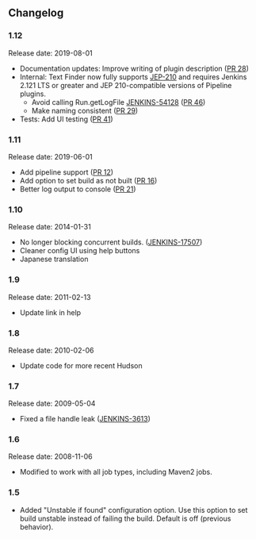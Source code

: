 ## Changelog

### 1.12 

Release date: 2019-08-01

- Documentation updates: Improve writing of plugin description
  ([PR 28](https://github.com/jenkinsci/text-finder-plugin/pull/28))
- Internal: Text Finder now fully supports [JEP-210](https://github.com/jenkinsci/jep/tree/master/jep/210) and requires Jenkins 2.121 LTS or greater and JEP 210-compatible versions of Pipeline plugins.
  - Avoid calling Run.getLogFile 
  [JENKINS-54128](https://issues.jenkins-ci.org/browse/JENKINS-54128)
  ([PR 46](https://github.com/jenkinsci/text-finder-plugin/pull/46))
  - Make naming consistent ([PR 29](https://github.com/jenkinsci/text-finder-plugin/pull/29))
- Tests: Add UI testing ([PR 41](https://github.com/jenkinsci/text-finder-plugin/pull/41))

### 1.11

Release date: 2019-06-01

- Add pipeline support
  ([PR 12](https://github.com/jenkinsci/text-finder-plugin/pull/12))
- Add option to set build as not built
  ([PR 16](https://github.com/jenkinsci/text-finder-plugin/pull/16))
- Better log output to console
  ([PR 21](https://github.com/jenkinsci/text-finder-plugin/pull/21))

### 1.10

Release date: 2014-01-31

- No longer blocking concurrent builds.
  ([JENKINS-17507](https://issues.jenkins-ci.org/browse/JENKINS-17507))
- Cleaner config UI using help buttons
- Japanese translation

### 1.9

Release date: 2011-02-13

- Update link in help

### 1.8

Release date: 2010-02-06

- Update code for more recent Hudson

### 1.7

Release date: 2009-05-04

- Fixed a file handle leak
  ([JENKINS-3613](https://issues.jenkins-ci.org/browse/JENKINS-3613))

### 1.6

Release date: 2008-11-06

- Modified to work with all job types, including Maven2 jobs.

### 1.5

- Added "Unstable if found" configuration option.  Use this option to
  set build unstable instead of failing the build.  Default is off
  (previous behavior).
